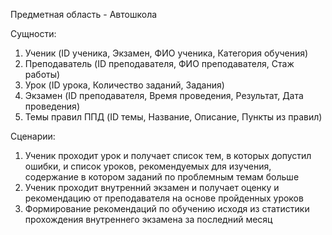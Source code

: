 Предметная область - Автошкола

Сущности:
1. Ученик (ID ученика, Экзамен, ФИО ученика, Категория обучения)
2. Преподаватель (ID преподавателя, ФИО преподавателя, Стаж работы)
3. Урок (ID урока, Количество заданий, Задания)
4. Экзамен (ID преподавателя, Время проведения, Результат, Дата проведения)
5. Темы правил ППД (ID темы, Название, Описание, Пункты из правил)

Сценарии:
1. Ученик проходит урок и получает список тем, в которых допустил ошибки, и список уроков, рекомендуемых для изучения, содержание в котором заданий по проблемным темам больше
2. Ученик проходит внутренний экзамен и получает оценку и рекомендацию от преподавателя на основе пройденных уроков
3. Формирование рекомендаций по обучению исходя из статистики прохождения внутреннего экзамена за последний месяц
